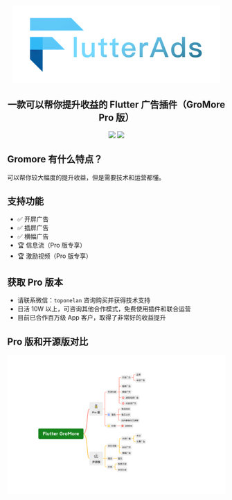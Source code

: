 <p align="center">
<a href="https://github.com/FlutterAds"><img src="https://raw.githubusercontent.com/FlutterAds/site/master/logo/flutterads_logo.png" alt="logo"/></a>
</p>
<h2 align="center">一款可以帮你提升收益的 Flutter 广告插件（GroMore Pro 版）</h2>

<p align="center">
<a href="https://pub.dev/packages/flutter_gromore_ads"><img src=https://img.shields.io/badge/Pro-v3.0.0-success></a>
<a href="https://github.com/FlutterAds/flutter_gromore_ads"><img src=https://img.shields.io/badge/platform-iOS%20%7C%20Android-brightgreen></a>
</p>

## Gromore 有什么特点？

可以帮你较大幅度的提升收益，但是需要技术和运营都懂。

## 支持功能

- ✅ 开屏广告
- ✅ 插屏广告
- ✅ 横幅广告
- 🏆 信息流（Pro 版专享）
- 🏆 激励视频（Pro 版专享）

## 获取 Pro 版本

- 请联系微信：`toponelan` 咨询购买并获得技术支持
- 日活 10W 以上，可咨询其他合作模式，免费使用插件和联合运营
- 目前已合作百万级 App 客户，取得了非常好的收益提升

## Pro 版和开源版对比
<p align="center">
<a href="https://www.csjplatform.com/gromore"><img src="https://github.com/FlutterAds/flutter_gromore_ads/blob/develop/example/assets/images/img_pro.png" alt="Pro 版本"/></a>
</p>


